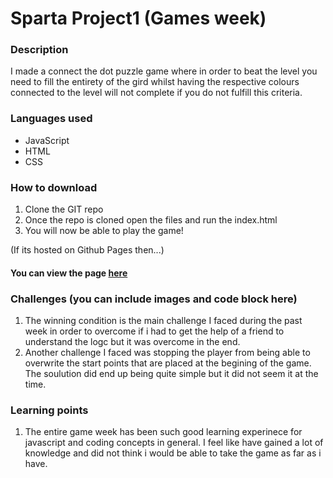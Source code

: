 # Sparta Project1 (Games week)
### Description
I made a connect the dot puzzle game where in order to beat the level you need to fill the entirety of the gird whilst having the respective colours connected to the level will not complete if you do not fulfill this criteria.

### Languages used
* JavaScript
* HTML
* CSS

### How to download
1. Clone the GIT repo
2. Once the repo is cloned open the files and run the index.html
3. You will now be able to play the game!

(If its hosted on Github Pages then...)
#### You can view the page [here]()

### Challenges (you can include images and code block here)
1. The winning condition is the main challenge I faced during the past week in order to overcome if i had to get the help of a friend to understand the logc but it was overcome in the end.
2. Another challenge I faced was stopping the player from being able to overwrite the start points that are placed at the begining of the game. The soulution did end up being quite simple but it did not seem it at the time.


### Learning points
1. The entire game week has been such good learning experinece for javascript and coding concepts in general. I feel like have gained a lot of knowledge and did not think i would be able to take the game as far as i have.